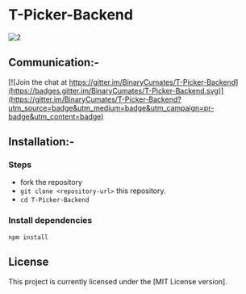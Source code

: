 # T-Picker-Backend

![2](https://user-images.githubusercontent.com/71969867/123111977-f8212900-d45a-11eb-9228-606a1fa548bf.png)

## Communication:-
[![Join the chat at https://gitter.im/BinaryCumates/T-Picker-Backend](https://badges.gitter.im/BinaryCumates/T-Picker-Backend.svg)](https://gitter.im/BinaryCumates/T-Picker-Backend?utm_source=badge&utm_medium=badge&utm_campaign=pr-badge&utm_content=badge)

## Installation:-
### Steps
*  fork the repository
* `git clone <repository-url>` this repository.
* `cd T-Picker-Backend`

### Install dependencies
```
npm install
```

## License

This project is currently licensed under the [MIT License version].
